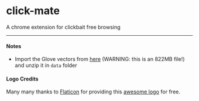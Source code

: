 # click-mate
A chrome extension for clickbait free browsing

---
#### Notes
- Import the Glove vectors from [here](http://nlp.stanford.edu/data/glove.6B.zip) (WARNING: this is an 822MB file!) and unzip it in `data` folder

#### Logo Credits 

Many many thanks to [Flaticon](www.flaticon.com) for providing this [awesome logo](http://www.flaticon.com/free-icon/click_273506) for free.

